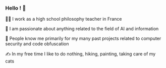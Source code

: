 ### Hello ! 👋

👨‍🏫 I work as a high school philosophy teacher in France

🌱 I am passionate about anything related to the field of AI and information

🎡 People know me primarily for my many past projects related to computer security and code obfuscation

✍️ In my free time I like to do nothing, hiking, painting, taking care of my cats
